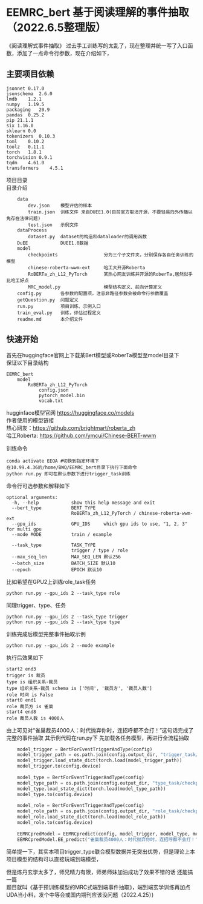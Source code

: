 # EEMRC_bert 基于阅读理解的事件抽取（2022.6.5整理版）
《阅读理解式事件抽取》 
过去手工训练写的太乱了，现在整理并统一写了入口函数，添加了一点命令行参数，现在介绍如下， 
## 主要项目依赖 
```angular2
jsonnet	0.17.0	
jsonschema	2.6.0	
lmdb	1.2.1	
numpy	1.19.5	
packaging	20.9	
pandas	0.25.2	
pip	21.1.1	
six	1.16.0	
sklearn	0.0	
tokenizers	0.10.3	
toml	0.10.2	
toolz	0.11.1	
torch	1.8.1	
torchvision	0.9.1	
tqdm	4.61.0	
transformers	4.5.1	
```
项目目录  
目录介绍
```
    data
        dev.json    模型评估的样本
        train.json  训练文件 来自DUEE1.0(目前官方取消开源，不要轻易向外传播以免存在法律问题)
        test.json   示例文件
    dataProcess
        dataset.py  dataset的构造和dataloader的调用函数
    DuEE            DUEE1.0数据
    model
        checkpoints                 分为三个子文件夹，分别保存各自任务训练的模型
        chinese-roberta-wwm-ext     哈工大开源Roberta
        RoBERTa_zh_L12_PyTorch      某热心网友训练并开源的RoberTa,居然似乎比哈工好点
        MRC_model.py                模型结构定义、前向计算定义
    config.py       各参数的配置项，注意非路径参数会被命令行参数覆盖
    getQuestion.py  问题定义
    run.py          项目训练、示例入口
    train_eval.py   训练，评估过程定义
    readme.md       本介绍文件
```
## 快速开始
首先在huggingface官网上下载某Bert模型或RoberTa模型至model目录下  
保证以下目录结构
```
EEMRC_bert
    model
        RoBERTa_zh_L12_PyTorch 
            config.json
            pytorch_model.bin
            vocab.txt

```
hugginface模型官网 https://huggingface.co/models  
作者使用的模型链接   
热心网友：https://github.com/brightmart/roberta_zh  
哈工Roberta: https://github.com/ymcui/Chinese-BERT-wwm

训练命令
```
conda activate EEQA #切换到指定环境下
在10.99.4.36的/home/BWQ/EEMRC_bert目录下执行下面命令
python run.py 即可在默认参数下进行trigger_task训练
```
命令行可选参数和解释如下
```
optional arguments:
  -h, --help            show this help message and exit
  --bert_type           BERT_TYPE
                        RoBERTa_zh_L12_PyTorch / chinese-roberta-wwm-ext
  --gpu_ids             GPU_IDS     which gpu ids to use, "1, 2, 3" for multi gpu
  --mode MODE           train / example

  --task_type           TASK_TYPE
                        trigger / type / role
  --max_seq_len         MAX_SEQ_LEN 默认256
  --batch_size          BATCH_SIZE 默认10 
  --epoch               EPOCH 默认10
```
比如希望在GPU2上训练role_task任务
```
python run.py --gpu_ids 2 --task_type role
```
同理trigger、type、任务
```
python run.py --gpu_ids 2 --task_type trigger
python run.py --gpu_ids 2 --task_type type
```

训练完成后模型完整事件抽取示例
```
python run.py --gpu_ids 2 --mode example
```
执行后效果如下
```
start2 end3
trigger is 裁员
type is 组织关系-裁员
type 组织关系-裁员 schema is ['时间', '裁员方', '裁员人数']
role 时间 is False
start0 end1
role 裁员方 is 雀巢
start4 end8
role 裁员人数 is 4000人
```
由上可见对“雀巢裁员4000人：时代抛弃你时，连招呼都不会打！”这句话完成了完整的事件抽取
其示例代码在run.py下 先加载各任务模型，再进行全流程抽取
```python
    model_trigger = BertForEventTriggerAndType(config)
    model_trigger_path = os.path.join(config.output_dir, "trigger_task/checkpoint-trigger_task-step-11960.pkl")
    model_trigger.load_state_dict(torch.load(model_trigger_path))
    model_trigger.to(config.device)
    
    model_type = BertForEventTriggerAndType(config)
    model_type_path = os.path.join(config.output_dir, "type_task/checkpoint-type_task-step-11960.pkl")
    model_type.load_state_dict(torch.load(model_type_path))
    model_type.to(config.device)
    
    model_role = BertForEventTriggerAndType(config)
    model_role_path = os.path.join(config.output_dir, "role_task/checkpoint-role_task-step-1840.pkl")
    model_role.load_state_dict(torch.load(model_role_path))
    model_role.to(config.device)
    
    EEMRCpredModel = EEMRCpredict(config, model_trigger, model_type, model_role)
    EEMRCpredModel.EE_predict("雀巢裁员4000人：时代抛弃你时，连招呼都不会打！")
```
简单提一下，其实本项目trigger_type联合模型数据并无突出优势，但是理论上本项目模型的结构可以直接玩端到端模型，  

但是炼丹玄学太多了，师兄精力有限，师弟师妹加油成功了效果不错的话 还能搞一篇  
题目就叫《基于预训练模型的MRC式端到端事件抽取》，端到端玄学训练再加点UDA当小料，发个中等会或国内期刊应该没问题（2022.4.25）)  

